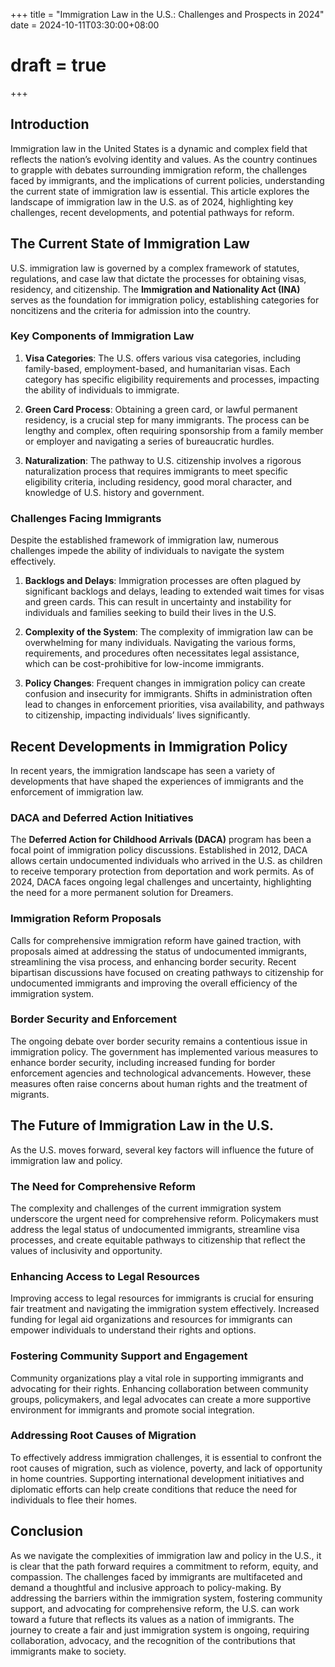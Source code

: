 +++
title = "Immigration Law in the U.S.: Challenges and Prospects in 2024"
date = 2024-10-11T03:30:00+08:00
# draft = true
+++

## Introduction

Immigration law in the United States is a dynamic and complex field that reflects the nation’s evolving identity and values. As the country continues to grapple with debates surrounding immigration reform, the challenges faced by immigrants, and the implications of current policies, understanding the current state of immigration law is essential. This article explores the landscape of immigration law in the U.S. as of 2024, highlighting key challenges, recent developments, and potential pathways for reform.

## The Current State of Immigration Law

U.S. immigration law is governed by a complex framework of statutes, regulations, and case law that dictate the processes for obtaining visas, residency, and citizenship. The **Immigration and Nationality Act (INA)** serves as the foundation for immigration policy, establishing categories for noncitizens and the criteria for admission into the country.

### Key Components of Immigration Law

1. **Visa Categories**: The U.S. offers various visa categories, including family-based, employment-based, and humanitarian visas. Each category has specific eligibility requirements and processes, impacting the ability of individuals to immigrate.

2. **Green Card Process**: Obtaining a green card, or lawful permanent residency, is a crucial step for many immigrants. The process can be lengthy and complex, often requiring sponsorship from a family member or employer and navigating a series of bureaucratic hurdles.

3. **Naturalization**: The pathway to U.S. citizenship involves a rigorous naturalization process that requires immigrants to meet specific eligibility criteria, including residency, good moral character, and knowledge of U.S. history and government.

### Challenges Facing Immigrants

Despite the established framework of immigration law, numerous challenges impede the ability of individuals to navigate the system effectively.

1. **Backlogs and Delays**: Immigration processes are often plagued by significant backlogs and delays, leading to extended wait times for visas and green cards. This can result in uncertainty and instability for individuals and families seeking to build their lives in the U.S.

2. **Complexity of the System**: The complexity of immigration law can be overwhelming for many individuals. Navigating the various forms, requirements, and procedures often necessitates legal assistance, which can be cost-prohibitive for low-income immigrants.

3. **Policy Changes**: Frequent changes in immigration policy can create confusion and insecurity for immigrants. Shifts in administration often lead to changes in enforcement priorities, visa availability, and pathways to citizenship, impacting individuals’ lives significantly.

## Recent Developments in Immigration Policy

In recent years, the immigration landscape has seen a variety of developments that have shaped the experiences of immigrants and the enforcement of immigration law.

### DACA and Deferred Action Initiatives

The **Deferred Action for Childhood Arrivals (DACA)** program has been a focal point of immigration policy discussions. Established in 2012, DACA allows certain undocumented individuals who arrived in the U.S. as children to receive temporary protection from deportation and work permits. As of 2024, DACA faces ongoing legal challenges and uncertainty, highlighting the need for a more permanent solution for Dreamers.

### Immigration Reform Proposals

Calls for comprehensive immigration reform have gained traction, with proposals aimed at addressing the status of undocumented immigrants, streamlining the visa process, and enhancing border security. Recent bipartisan discussions have focused on creating pathways to citizenship for undocumented immigrants and improving the overall efficiency of the immigration system.

### Border Security and Enforcement

The ongoing debate over border security remains a contentious issue in immigration policy. The government has implemented various measures to enhance border security, including increased funding for border enforcement agencies and technological advancements. However, these measures often raise concerns about human rights and the treatment of migrants.

## The Future of Immigration Law in the U.S.

As the U.S. moves forward, several key factors will influence the future of immigration law and policy.

### The Need for Comprehensive Reform

The complexity and challenges of the current immigration system underscore the urgent need for comprehensive reform. Policymakers must address the legal status of undocumented immigrants, streamline visa processes, and create equitable pathways to citizenship that reflect the values of inclusivity and opportunity.

### Enhancing Access to Legal Resources

Improving access to legal resources for immigrants is crucial for ensuring fair treatment and navigating the immigration system effectively. Increased funding for legal aid organizations and resources for immigrants can empower individuals to understand their rights and options.

### Fostering Community Support and Engagement

Community organizations play a vital role in supporting immigrants and advocating for their rights. Enhancing collaboration between community groups, policymakers, and legal advocates can create a more supportive environment for immigrants and promote social integration.

### Addressing Root Causes of Migration

To effectively address immigration challenges, it is essential to confront the root causes of migration, such as violence, poverty, and lack of opportunity in home countries. Supporting international development initiatives and diplomatic efforts can help create conditions that reduce the need for individuals to flee their homes.

## Conclusion

As we navigate the complexities of immigration law and policy in the U.S., it is clear that the path forward requires a commitment to reform, equity, and compassion. The challenges faced by immigrants are multifaceted and demand a thoughtful and inclusive approach to policy-making. By addressing the barriers within the immigration system, fostering community support, and advocating for comprehensive reform, the U.S. can work toward a future that reflects its values as a nation of immigrants. The journey to create a fair and just immigration system is ongoing, requiring collaboration, advocacy, and the recognition of the contributions that immigrants make to society.

